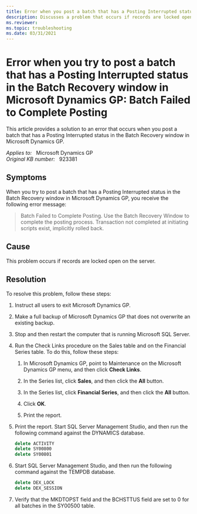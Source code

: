```yaml
---
title: Error when you post a batch that has a Posting Interrupted status in the Batch Recovery window 
description: Discusses a problem that occurs if records are locked open on the server. Provides a resolution.
ms.reviewer:
ms.topic: troubleshooting
ms.date: 03/31/2021
---
```

# Error when you try to post a batch that has a Posting Interrupted status in the Batch Recovery window in Microsoft Dynamics GP: Batch Failed to Complete Posting

This article provides a solution to an error that occurs when you post a batch that has a Posting Interrupted status in the Batch Recovery window in Microsoft Dynamics GP.

_Applies to:_ &nbsp; Microsoft Dynamics GP  
_Original KB number:_ &nbsp; 923381

## Symptoms

When you try to post a batch that has a Posting Interrupted status in the Batch Recovery window in Microsoft Dynamics GP, you receive the following error message:

> Batch Failed to Complete Posting. Use the Batch Recovery Window to complete the posting process. Transaction not completed at initiating scripts exist, implicitly rolled back.

## Cause

This problem occurs if records are locked open on the server.

## Resolution

To resolve this problem, follow these steps:

1. Instruct all users to exit Microsoft Dynamics GP.

2. Make a full backup of Microsoft Dynamics GP that does not overwrite an existing backup.

3. Stop and then restart the computer that is running Microsoft SQL Server.

4. Run the Check Links procedure on the Sales table and on the Financial Series table. To do this, follow these steps:

    1. In Microsoft Dynamics GP, point to Maintenance on the Microsoft Dynamics GP menu, and then click **Check Links**.

    2. In the Series list, click **Sales**, and then click the **All** button.

    3. In the Series list, click **Financial Series**, and then click the **All** button.

    4. Click **OK**.

    5. Print the report.

5. Print the report. Start SQL Server Management Studio, and then run the following command against the DYNAMICS database.

    ```sql
    delete ACTIVITY
    delete SY00800
    delete SY00801
    ```

6. Start SQL Server Management Studio, and then run the following command against the TEMPDB database.

    ```sql
    delete DEX_LOCK
    delete DEX_SESSION
    ```

7. Verify that the MKDTOPST field and the BCHSTTUS field are set to 0 for all batches in the SY00500 table.
